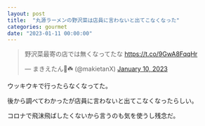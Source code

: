 ```yaml
---
layout: post
title:  "丸源ラーメンの野沢菜は店員に言わないと出てこなくなった"
categories: gourmet
date: "2023-01-11 00:00:00"
---
```


<blockquote class="twitter-tweet tw-align-center"><p lang="ja" dir="ltr">野沢菜最寄の店では無くなってたな <a href="https://t.co/9GwA8FqqHr">https://t.co/9GwA8FqqHr</a></p>&mdash; まきえたん🥦☘️ (@makietanX) <a href="https://twitter.com/makietanX/status/1612842956029034499?ref_src=twsrc%5Etfw">January 10, 2023</a></blockquote> <script async src="https://platform.twitter.com/widgets.js" charset="utf-8"></script>

ウッキウキで行ったらなくなってた。

後から調べてわかったが店員に言わないと出てこなくなったらしい。

コロナで飛沫飛ばしたくないから言うのも気を使うし残念だ。
